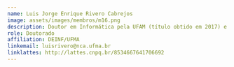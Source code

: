```yaml
---
name: Luis Jorge Enrique Rivero Cabrejos
image: assets/images/membros/m16.png
description: Doutor em Informática pela UFAM (título obtido em 2017) e Professor Adjunto do Departamento de Informática da Universidade Federal do Maranhão, onde atua em cursos de graduação, mestrado (PPGCC/UFMA) e doutorado (DCCMAPI/UFMA/UFPI). É membro do Núcleo de Computação Aplicada NCA-UFMA e do grupo de pesquisa Desenvolvimento de Software para Sistemas Embarcados Complexos da UFAM, possuindo experiência na área de Engenharia de Software, Interação Humano Computador e Informática na Educação, atuando principalmente nos seguintes temas: Engenharia de Aplicativos Móveis, Engenharia de Software Experimental, Qualidade de Software, Avaliação de Usabilidade, Experiência do Usuário e Desenvolvimento de Jogos Educacionais. Têm experiência na docência de cursos de graduação e pós-graduação da UFMA. Atua como revisor de periódicos da área de Engenharia de Software: Journal of Universal Computer Science, Information and Software Technology, e International Journal of Software Engineering and Knowledge Engineering. Atua como revisor e/ou membro do comitê de programa de conferências da área de computação como: CIBSE, SEMISH, SBSI, WASHES, IHC, entre outros.
role: Doutorado
affiliation: DEINF/UFMA
linkemail: luisrivero@nca.ufma.br
linklattes: http://lattes.cnpq.br/8534667641706692
---
```



